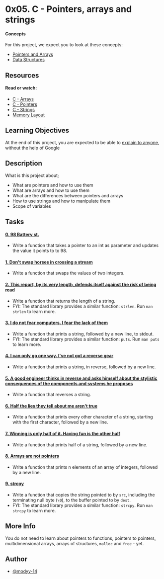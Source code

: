 
# 0x05. C - Pointers, arrays and strings




#### Concepts
For this project, we expect you to look at these concepts:
- [Pointers and Arrays](https://alx-intranet.hbtn.io/concepts/60) 
- [Data Structures](https://alx-intranet.hbtn.io/concepts/120)
## Resources
#### Read or watch:

- [C - Arrays](https://www.tutorialspoint.com/cprogramming/c_arrays.htm) 
- [C - Pointers](https://www.tutorialspoint.com/cprogramming/c_pointers.htm)
- [C - Strings ](https://www.tutorialspoint.com/cprogramming/c_strings.htm) 
- [Memory Layout](https://aticleworld.com/memory-layout-of-c-program/)


## Learning Objectives
At the end of this project, you are expected to be able to [explain to anyone](https://fs.blog/feynman-learning-technique/), without the help of Google
## Description
What is this project about;

- What are pointers and how to use them
- What are arrays and how to use them
- What are the differences between pointers and arrays
- How to use strings and how to manipulate them
- Scope of variables


## Tasks
#### [0. 98 Battery st.](https://github.com/modyy-14/alx-low_level_programming/blob/master/0x05-pointers_arrays_strings/0-reset_to_98.c)

- Write a function that takes a pointer to an int as parameter and updates the value it points to to 98.
#### [1. Don't swap horses in crossing a stream](https://github.com/modyy-14/alx-low_level_programming/blob/master/0x05-pointers_arrays_strings/1-swap.c)

- Write a function that swaps the values of two integers.
#### [2. This report, by its very length, defends itself against the risk of being read](https://github.com/modyy-14/alx-low_level_programming/blob/master/0x05-pointers_arrays_strings/2-strlen.c)

- Write a function that returns the length of a string.
- FYI: The standard library provides a similar function: `strlen`. Run `man strlen` to learn more.
#### [3. I do not fear computers. I fear the lack of them](https://github.com/modyy-14/alx-low_level_programming/blob/master/0x05-pointers_arrays_strings/3-puts.c)

- Write a function that prints a string, followed by a new line, to stdout.
- FYI: The standard library provides a similar function: `puts`. Run `man puts` to learn more.
#### [4. I can only go one way. I've not got a reverse gear](https://github.com/modyy-14/alx-low_level_programming/blob/master/0x05-pointers_arrays_strings/4-print_rev.c)

- Write a function that prints a string, in reverse, followed by a new line.
#### [5. A good engineer thinks in reverse and asks himself about the stylistic consequences of the components and systems he proposes](https://github.com/modyy-14/alx-low_level_programming/blob/master/0x05-pointers_arrays_strings/5-rev_string.c)

- Write a function that reverses a string.
#### [6. Half the lies they tell about me aren't true](https://github.com/modyy-14/alx-low_level_programming/blob/master/0x05-pointers_arrays_strings/6-puts2.c)

- Write a function that prints every other character of a string, starting with the first character, followed by a new line.

#### [7. Winning is only half of it. Having fun is the other half](https://github.com/modyy-14/alx-low_level_programming/blob/master/0x05-pointers_arrays_strings/7-puts_half.c)

- Write a function that prints half of a string, followed by a new line.
#### [8. Arrays are not pointers](https://github.com/modyy-14/alx-low_level_programming/blob/master/0x05-pointers_arrays_strings/8-print_array.c)

- Write a function that prints n elements of an array of integers, followed by a new line.
#### [9. strcpy](https://github.com/modyy-14/alx-low_level_programming/blob/master/0x05-pointers_arrays_strings/9-strcpy.c)

- Write a function that copies the string pointed to by `src`, including the terminating null byte (`\0`), to the buffer pointed to by `dest`.
- FYI: The standard library provides a similar function: `strcpy`. Run `man strcpy` to learn more.

## More Info
You do not need to learn about pointers to functions, pointers to pointers, multidimensional arrays, arrays of structures, `malloc` and `free` - yet.
## Author

- [@modyy-14](https://www.github.com/modyy-14)
